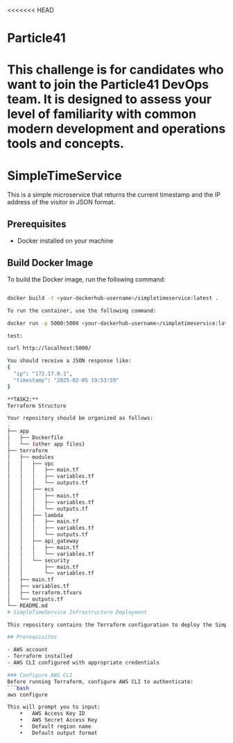 <<<<<<< HEAD
# Particle41
This challenge is for candidates who want to join the Particle41 DevOps team.  It is designed to assess your level of familiarity with common modern development and operations tools and concepts.
=======
# SimpleTimeService

This is a simple microservice that returns the current timestamp and the IP address of the visitor in JSON format.

## Prerequisites

- Docker installed on your machine

## Build Docker Image

To build the Docker image, run the following command:

```bash

docker build -t <your-dockerhub-username>/simpletimeservice:latest .

To run the container, use the following command:

docker run -p 5000:5000 <your-dockerhub-username>/simpletimeservice:latest

test:

curl http://localhost:5000/

You should receive a JSON response like:
{
  "ip": "172.17.0.1",
  "timestamp": "2025-02-05 19:53:59"
}

**TASK2:**
Terraform Structure

Your repository should be organized as follows:
.
├── app
│   ├── Dockerfile
│   └── (other app files)
├── terraform
│   ├── modules
│   │   ├── vpc
│   │   │   ├── main.tf
│   │   │   ├── variables.tf
│   │   │   └── outputs.tf
│   │   ├── ecs
│   │   │   ├── main.tf
│   │   │   ├── variables.tf
│   │   │   └── outputs.tf
│   │   ├── lambda
│   │   │   ├── main.tf
│   │   │   ├── variables.tf
│   │   │   └── outputs.tf
│   │   ├── api_gateway
│   │   │   ├── main.tf
│   │   │   └── variables.tf
│   │   └── security
│   │       ├── main.tf
│   │       └── variables.tf
│   ├── main.tf
│   ├── variables.tf
│   ├── terraform.tfvars
│   └── outputs.tf
└── README.md
# SimpleTimeService Infrastructure Deployment

This repository contains the Terraform configuration to deploy the SimpleTimeService application on AWS, either using ECS or Lambda (serverless approach).

## Prerequisites

- AWS account
- Terraform installed
- AWS CLI configured with appropriate credentials

### Configure AWS CLI
Before running Terraform, configure AWS CLI to authenticate:
```bash
aws configure

This will prompt you to input:
	•	AWS Access Key ID
	•	AWS Secret Access Key
	•	Default region name
	•	Default output format



